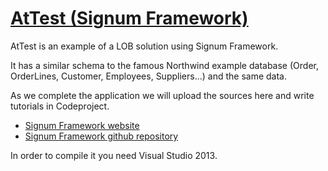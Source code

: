 ﻿[AtTest (Signum Framework)](http://www.signumframework.com/)
===================================================

AtTest is an example of a LOB solution using Signum Framework. 

It has a similar schema to the famous Northwind example database (Order, OrderLines, Customer, Employees, Suppliers...) and the same data.

As we complete the application we will upload the sources here and write tutorials in Codeproject.

- [Signum Framework website](https://www.signumsoftware.com/en/Framework)
- [Signum Framework github repository](https://github.com/signumsoftware/framework)

In order to compile it you need Visual Studio 2013. 



